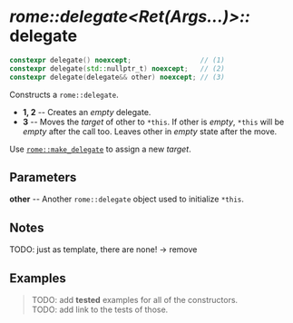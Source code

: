 # _rome::delegate<Ret(Args...)>::_ **delegate**

```cpp
constexpr delegate() noexcept;                 // (1)
constexpr delegate(std::nullptr_t) noexcept;   // (2)
constexpr delegate(delegate&& other) noexcept; // (3)
```

Constructs a `rome::delegate`.

- **1, 2** -- Creates an _empty_ delegate.
- **3** -- Moves the _target_ of other to `*this`. If other is _empty_, `*this` will be _empty_ after the call too. Leaves other in _empty_ state after the move.

Use [`rome::make_delegate`](../delegate/make_delegate.md) to assign a new _target_.

## Parameters

**other** -- Another `rome::delegate` object used to initialize `*this`.

## Notes

TODO: just as template, there are none! -> remove

## Examples

> TODO: add **tested** examples for all of the constructors.  
> TODO: add link to the tests of those.

